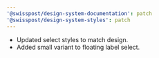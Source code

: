 ```yaml
---
'@swisspost/design-system-documentation': patch
'@swisspost/design-system-styles': patch
---
```


- Updated select styles to match design.
- Added small variant to floating label select.
